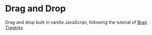 # Drag and Drop

Drag and drop built in vanilla JavaScript, following the tutorial of [Brad Traversy](https://www.youtube.com/watch?v=C22hQKE_32c)